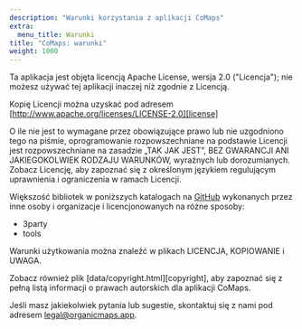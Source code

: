 ```yaml
---
description: "Warunki korzystania z aplikacji CoMaps"
extra:
  menu_title: Warunki
title: "CoMaps: warunki"
weight: 1000
---
```


Ta aplikacja jest objęta licencją Apache License, wersja 2.0 ("Licencja");
nie możesz używać tej aplikacji inaczej niż zgodnie z Licencją.

Kopię Licencji można uzyskać pod adresem
[http://www.apache.org/licenses/LICENSE-2.0][license]

O ile nie jest to wymagane przez obowiązujące prawo lub nie uzgodniono tego
na piśmie, oprogramowanie rozpowszechniane na podstawie Licencji jest
rozpowszechniane na zasadzie „TAK JAK JEST”, BEZ GWARANCJI ANI
JAKIEGOKOLWIEK RODZAJU WARUNKÓW, wyraźnych lub dorozumianych. Zobacz
Licencję, aby zapoznać się z określonym językiem regulującym uprawnienia i
ograniczenia w ramach Licencji.

Większość bibliotek w poniższych katalogach na [GitHub][github] wykonanych
przez inne osoby i organizacje i licencjonowanych na różne sposoby:

- 3party
- tools

Warunki użytkowania można znaleźć w plikach LICENCJA, KOPIOWANIE i UWAGA.

Zobacz również plik [data/copyright.html][copyright], aby zapoznać się z
pełną listą informacji o prawach autorskich dla aplikacji CoMaps.

Jeśli masz jakiekolwiek pytania lub sugestie, skontaktuj się z nami pod
adresem [legal@organicmaps.app](mailto:legal@organicmaps.app).

[github]: https://github.com/organicmaps/organicmaps
[licencja]: http://www.apache.org/licenses/LICENSE-2.0
[prawa autorskie]: https://github.com/organicmaps/organicmaps/blob/master/data/copyright.html
